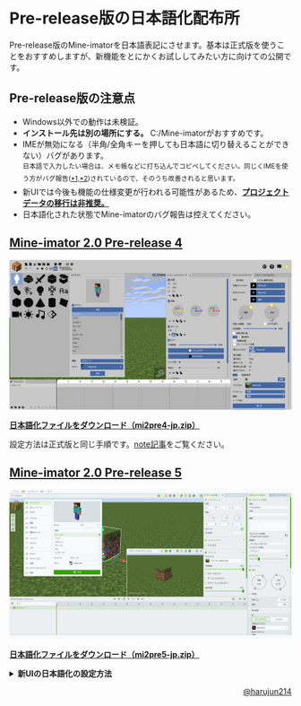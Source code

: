 # Pre-release版の日本語化配布所
Pre-release版のMine-imatorを日本語表記にさせます。基本は正式版を使うことをおすすめしますが、新機能をとにかくお試ししてみたい方に向けての公開です。
## Pre-release版の注意点
- Windows以外での動作は未検証。  
- **インストール先は別の場所にする。** C:/Mine-imatorがおすすめです。  
- IMEが無効になる（半角/全角キーを押しても日本語に切り替えることができない）バグがあります。  
  <sup>日本語で入力したい場合は、メモ帳などに打ち込んでコピペしてください。同じくIMEを使う方がバグ報告(<a href="https://www.mineimatorforums.com/index.php?/topic/89221-mine-imator-20-pre-release-4-cannot-input-any-chinese-characters-for-the-material-name" target="_blank">*1</a>,<a href="https://www.mineimatorforums.com/index.php?/topic/90174-cannot-directly-input-non-english-characters-in-mine-imator-20-pre-5" target="_blank">*2</a>)されているので、そのうち改善されると思います。</sup>
- 新UIでは今後も機能の仕様変更が行われる可能性があるため、**[プロジェクトデータの移行は非推奨。](https://twitter.com/NimiKitamura/status/1595817183896080386)**  
- 日本語化された状態でMine-imatorのバグ報告は控えてください。  

## [Mine-imator 2.0 Pre-release 4](https://www.mineimatorforums.com/index.php?/topic/88756-mine-imator-20-pre-release-1/)
![img1](https://raw.githubusercontent.com/harujun214/mineimator-jp/master/img/img1.png)

<a href="https://firestorage.jp/download/10b41b88ce1b0fb7f57bc9fb480e83e40cb457c8" target="_blank"><b>日本語化ファイルをダウンロード（mi2pre4-jp.zip）</b></a>

設定方法は正式版と同じ手順です。[note記事](https://note.com/harujun214/n/n70d7a7e397c6)をご覧ください。

## [Mine-imator 2.0 Pre-release 5](https://www.mineimatorforums.com/index.php?/topic/89976-mine-imator-20-pre-release-5-phase-2/)
![img2](https://raw.githubusercontent.com/harujun214/mineimator-jp/master/img/img2.png)

<a href="https://firestorage.jp/download/e98e20a18850f1a97377e93f1b04da62f8bd4b6c" target="_blank"><b>日本語化ファイルをダウンロード（mi2pre5-jp.zip）</b></a>

<details markdown=1><summary markdown="span"><strong>新UIの日本語化の設定方法</strong></summary>

1. 解凍後に出てきた**Data**フォルダをそのまま**Mine-imatorフォルダ内**に上書きします。「既に同じ名前のファイルが存在します」というダイアログが出ますが、**ファイルを置き換える**を選択してください。
![set1](https://raw.githubusercontent.com/harujun214/mineimator-jp/master/img/set1.png)
2. Mine-imatorを起動します。起動したら「**New Project**」をクリックして新しいプロジェクトを作ります。
![set2](https://raw.githubusercontent.com/harujun214/mineimator-jp/master/img/set2.png)
3. 画面左上のメニューの**Edit**タブから「**Preferences...**」をクリックして環境設定を開きます。
![set3](https://raw.githubusercontent.com/harujun214/mineimator-jp/master/img/set3.png)
4. 新しく表示されるパネルの中から「**INTERFACE**」を選択してください。「**Language**」を選択して、「**日本語**」に変更します。
![set4](https://raw.githubusercontent.com/harujun214/mineimator-jp/master/img/set4.png)
</details>

<p align="right"><a href="https://twitter.com/intent/follow?screen_name=harujun214" target="_blank">@harujun214</a></p>
